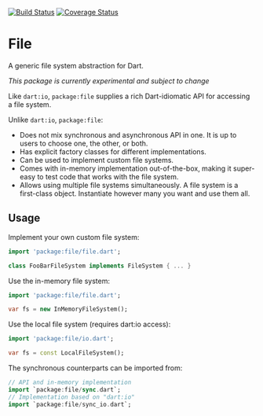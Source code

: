 [![Build Status](https://travis-ci.org/matanlurey/file.svg?branch=master)](https://travis-ci.org/matanlurey/file)
[![Coverage Status](https://coveralls.io/repos/github/matanlurey/file/badge.svg?branch=master)](https://coveralls.io/github/matanlurey/file?branch=master)

# File

A generic file system abstraction for Dart.

*This package is currently experimental and subject to change*

Like `dart:io`, `package:file` supplies a rich Dart-idiomatic API for accessing
a file system.

Unlike `dart:io`, `package:file`:

- Does not mix synchronous and asynchronous API in one. It is up to users to
  choose one, the other, or both.
- Has explicit factory classes for different implementations.
- Can be used to implement custom file systems.
- Comes with in-memory implementation out-of-the-box, making it super-easy to
  test code that works with the file system.
- Allows using multiple file systems simultaneously. A file system is a
  first-class object. Instantiate however many you want and use them all.

## Usage

Implement your own custom file system:

```dart
import 'package:file/file.dart';

class FooBarFileSystem implements FileSystem { ... }
```

Use the in-memory file system:

```dart
import 'package:file/file.dart';

var fs = new InMemoryFileSystem();
```

Use the local file system (requires dart:io access):

```dart
import 'package:file/io.dart';

var fs = const LocalFileSystem();
```

The synchronous counterparts can be imported from:

```dart
// API and in-memory implementation
import `package:file/sync.dart`;
// Implementation based on "dart:io"
import `package:file/sync_io.dart`;
```
